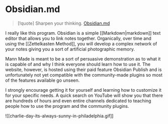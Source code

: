 
# Obsidian.md

>[!quote] Sharpen your thinking.
>[Obsidian.md](https://obsidian.md/)


I really like this program. Obsidian is a simple [[Markdown|markdown]] text editor that allows you to link notes together. Organically, over time and using the [[Zettelkasten Method]], you will develop a complex network of your notes giving you a sort of artificial photographic memory.

Mann Made is meant to be a sort of persuasive demonstration as to what it is capable of and why I think everyone should learn how to use it. The website, however, is hosted using their paid feature Obsidian Publish and is unfortunately not yet compatible with the community-made plugins so most of the features available go unseen. 

I strongly encourage getting it for yourself and learning how to customize it for your specific needs. A quick search on YouTube will show you that there are hundreds of hours and even entire channels dedicated to teaching people how to use the program and the community plugins. 

![[charlie-day-its-always-sunny-in-philadelphia.gif]]